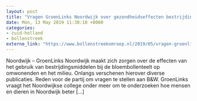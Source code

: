 ```yaml
---
layout: post
title: "Vragen GroenLinks Noordwijk over gezondheidseffecten bestrijdingsmiddelen"
date: Mon, 13 May 2019 11:30:10 +0000
categories: 
- zuid-holland 
- bollenstreek 
externe_link: "https://www.bollenstreekomroep.nl/2019/05/vragen-groenlinks-noordwijk-over-gezondheidseffecten-bestrijdingsmiddelen/"
---
```


Noordwijk &#8211; GroenLinks Noordwijk maakt zich zorgen over de effecten van het gebruik van bestrijdingsmiddelen bij de bloembollenteelt op omwonenden en het milieu. Onlangs verschenen hierover diverse publicaties. Reden voor de partij om vragen te stellen aan B&#38;W. GroenLinks vraagt het Noordwijkse college onder meer om te onderzoeken hoe mensen en dieren in Noordwijk beter [&#8230;]
